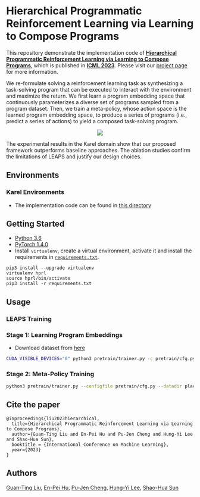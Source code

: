 # Hierarchical Programmatic Reinforcement Learning via Learning to Compose Programs
This repository demonstrate the implementation code of [**Hierarchical Programmatic Reinforcement Learning via Learning to Compose Programs**](https://arxiv.org/abs/2301.12950), which is published in [**ICML 2023**](https://icml.cc/Conferences/2023). Please visit our [project page](https://nturobotlearninglab.github.io/hprl/) for more information.

We re-formulate solving a reinforcement learning task as synthesizing a task-solving program that can be executed to interact with the environment and maximize the return. We first learn a program embedding space that continuously parameterizes a diverse set of programs sampled from a program dataset. Then, we train a meta-policy, whose action space is the learned program embedding space, to produce a series of programs (i.e., predict a series of actions) to yield a composed task-solving program.

<p align="center">
	<img src="docs/img/model.png">
</p>

The experimental results in the Karel domain show that our proposed framework outperforms baseline approaches. The ablation studies confirm the limitations of LEAPS and justify our design choices.


## Environments
### Karel Environments
- The implementation code can be found in [this directory](./karel_env)

## Getting Started

- [Python 3.6](https://www.python.org/downloads/release/python-360/)
- [PyTorch 1.4.0](https://pytorch.org/get-started/previous-versions/#v140)
- Install `virtualenv`, create a virtual environment, activate it and install the requirements in [`requirements.txt`](requirements.txt).

```
pip3 install --upgrade virtualenv
virtualenv hprl
source hprl/bin/activate
pip3 install -r requirements.txt
```

## Usage

### LEAPS Training

### Stage 1: Learning Program Embeddings

- Download dataset from [here](https://u.pcloud.link/publink/show?code=XZ2NVIVZAqHlzGwTP7XaaLezvVIwP8mJnpYk)

```bash
CUDA_VISIBLE_DEVICES="0" python3 pretrain/trainer.py -c pretrain/cfg.py -d data/karel_dataset/ --verbose --train.batch_size 256 --num_lstm_cell_units 256 --loss.latent_loss_coef 0.1 --rl.loss.latent_rl_loss_coef 0.1 --device cuda:0 --algorithm supervisedRL --optimizer.params.lr 1e-3 --prefix LEAPS
```

### Stage 2: Meta-Policy Training
```bash
python3 pretrain/trainer.py --configfile pretrain/cfg.py --datadir placeholder --num_lstm_cell_units 256 --algorithm CEM --net.saved_params_path weights/LEAPS/best_valid_params.ptp --save_interval 10  --rl.envs.executable.task_file tasks/test2.txt --env_task program --rl.envs.executable.task_definition program --CEM.reduction weighted_mean --CEM.population_size 8 --CEM.sigma 0.1 --CEM.exponential_reward False --reward_type dense_subsequence_match --CEM.average_score_for_solving 1.1 --CEM.use_exp_sig_decay False --CEM.elitism_rate 0.05 --max_program_len 45 --dsl.max_program_len 45  --prefix CEM --seed 12  --CEM.init_type ones
```


## Cite the paper
```
@inproceedings{liu2023hierarchical, 
  title={Hierarchical Programmatic Reinforcement Learning via Learning to Compose Programs}, 
  author={Guan-Ting Liu and En-Pei Hu and Pu-Jen Cheng and Hung-Yi Lee and Shao-Hua Sun}, 
  booktitle = {International Conference on Machine Learning}, 
  year={2023} 
}
```

## Authors
[Guan-Ting Liu](https://dannyliu15.github.io/), [En-Pei Hu](https://guapaqaq.github.io/), [Pu-Jen Cheng]("https://www.csie.ntu.edu.tw/~pjcheng/"), [Hung-Yi Lee]("https://speech.ee.ntu.edu.tw/~hylee/index.php"), [Shao-Hua Sun](https://shaohua0116.github.io/)

